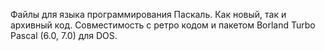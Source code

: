 ﻿ Файлы для языка программирования Паскаль. Как новый, так и архивный код. Совместимость с ретро кодом и пакетом Borland Turbo Pascal (6.0, 7.0) для DOS.
